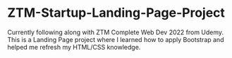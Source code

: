 # ZTM-Startup-Landing-Page-Project
Currently following along with ZTM Complete Web Dev 2022 from Udemy. This is a Landing Page project where I learned how to apply Bootstrap and helped me refresh my HTML/CSS knowledge. 
